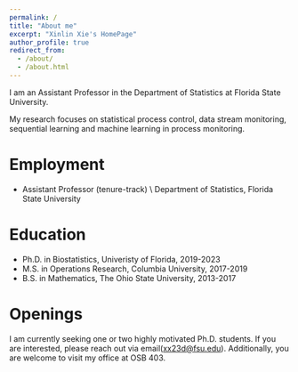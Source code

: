 ```yaml
---
permalink: /
title: "About me"
excerpt: "Xinlin Xie's HomePage"
author_profile: true
redirect_from: 
  - /about/
  - /about.html
---
```


I am an Assistant Professor in the Department of Statistics at Florida State University.

My research focuses on statistical process control, data stream monitoring, sequential learning and machine learning in process monitoring.

Employment
======
- Assistant Professor (tenure-track) \\
 Department of Statistics, Florida State University

Education
======
- Ph.D. in Biostatistics, Univeristy of Florida, 2019-2023 
- M.S. in Operations Research, Columbia University, 2017-2019
- B.S. in Mathematics, The Ohio State University, 2013-2017

Openings
======
I am currently seeking one or two highly motivated Ph.D. students. 
If you are interested, please reach out via email(xx23d@fsu.edu). 
Additionally, you are welcome to visit my office at OSB 403.
